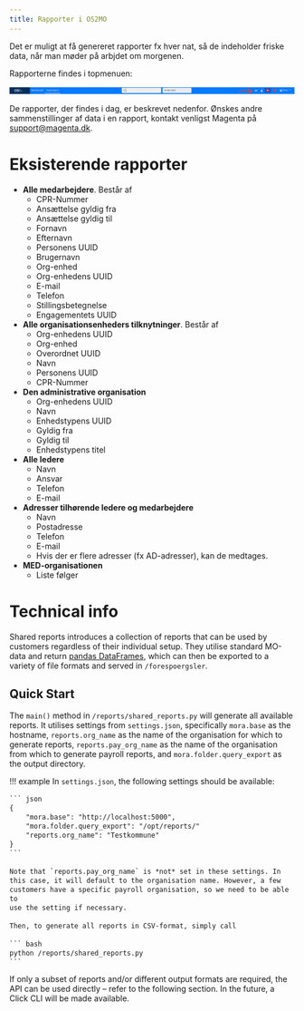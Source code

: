 ```yaml
---
title: Rapporter i OS2MO
---
```


Det er muligt at få genereret rapporter fx hver nat, så de indeholder friske data, når man møder på arbjdet om morgenen.

Rapporterne findes i topmenuen:

![image](../graphics/reportsinUI.png)

De rapporter, der findes i dag, er beskrevet nedenfor. Ønskes andre sammenstillinger af data i en rapport, kontakt venligst Magenta på support@magenta.dk.

# Eksisterende rapporter
- **Alle medarbejdere**. Består af
    - CPR-Nummer
    - Ansættelse gyldig fra
    - Ansættelse gyldig til
    - Fornavn
    - Efternavn
    - Personens UUID
    - Brugernavn
    - Org-enhed
    - Org-enhedens UUID
    - E-mail
    - Telefon
    - Stillingsbetegnelse
    - Engagementets UUID
- **Alle organisationsenheders tilknytninger**. Består af
    - Org-enhedens UUID
    - Org-enhed
    - Overordnet UUID
    - Navn
    - Personens UUID
    - CPR-Nummer
- **Den administrative organisation**
    - Org-enhedens UUID
    - Navn
    - Enhedstypens UUID
    - Gyldig fra
    - Gyldig til
    - Enhedstypens titel
- **Alle ledere**
    - Navn
    - Ansvar
    - Telefon
    - E-mail
- **Adresser tilhørende ledere og medarbejdere**
    - Navn
    - Postadresse
    - Telefon
    - E-mail
    - Hvis der er flere adresser (fx AD-adresser), kan de medtages.
- **MED-organisationen**
    - Liste følger

# Technical info
Shared reports introduces a collection of reports that can be used by
customers regardless of their individual setup. They utilise standard
MO-data and return
[pandas DataFrames](https://pandas.pydata.org/docs/reference/api/pandas.DataFrame.html),
which can then be exported to a variety of file formats and served in
`/forespoergsler`.

## Quick Start

The `main()` method in `/reports/shared_reports.py` will generate all
available reports. It utilises settings from `settings.json`,
specifically `mora.base` as the hostname, `reports.org_name` as the name
of the organisation for which to generate reports,
`reports.pay_org_name` as the name of the organisation from which to
generate payroll reports, and `mora.folder.query_export` as the output
directory.

!!! example
    In `settings.json`, the following settings should be available:

    ``` json
    {
        "mora.base": "http://localhost:5000",
        "mora.folder.query_export": "/opt/reports/"
        "reports.org_name": "Testkommune"
    }
    ```

    Note that `reports.pay_org_name` is *not* set in these settings. In
    this case, it will default to the organisation name. However, a few
    customers have a specific payroll organisation, so we need to be able to
    use the setting if necessary.

    Then, to generate all reports in CSV-format, simply call

    ``` bash
    python /reports/shared_reports.py
    ```

If only a subset of reports and/or different output formats are
required, the API can be used directly – refer to the following
section. In the future, a Click CLI will be made available.
